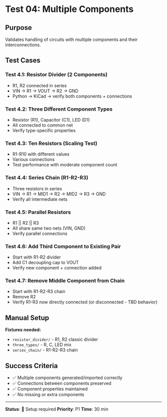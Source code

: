 # Test 04: Multiple Components

## Purpose

Validates handling of circuits with multiple components and their interconnections.

## Test Cases

### Test 4.1: Resistor Divider (2 Components)
- R1, R2 connected in series
- VIN → R1 → VOUT → R2 → GND
- Python → KiCad → verify both components + connections

### Test 4.2: Three Different Component Types
- Resistor (R1), Capacitor (C1), LED (D1)
- All connected to common net
- Verify type-specific properties

### Test 4.3: Ten Resistors (Scaling Test)
- R1-R10 with different values
- Various connections
- Test performance with moderate component count

### Test 4.4: Series Chain (R1-R2-R3)
- Three resistors in series
- VIN → R1 → MID1 → R2 → MID2 → R3 → GND
- Verify all intermediate nets

### Test 4.5: Parallel Resistors
- R1 || R2 || R3
- All share same two nets (VIN, GND)
- Verify parallel connections

### Test 4.6: Add Third Component to Existing Pair
- Start with R1-R2 divider
- Add C1 decoupling cap to VOUT
- Verify new component + connection added

### Test 4.7: Remove Middle Component from Chain
- Start with R1-R2-R3 chain
- Remove R2
- Verify R1-R3 now directly connected (or disconnected - TBD behavior)

## Manual Setup

**Fixtures needed:**
- `resistor_divider/` - R1, R2 classic divider
- `three_types/` - R, C, LED mix
- `series_chain/` - R1-R2-R3 chain

## Success Criteria

- ✅ Multiple components generated/imported correctly
- ✅ Connections between components preserved
- ✅ Component properties maintained
- ✅ No missing or extra components

---

**Status**: 🚧 Setup required
**Priority**: P1
**Time**: 30 min
